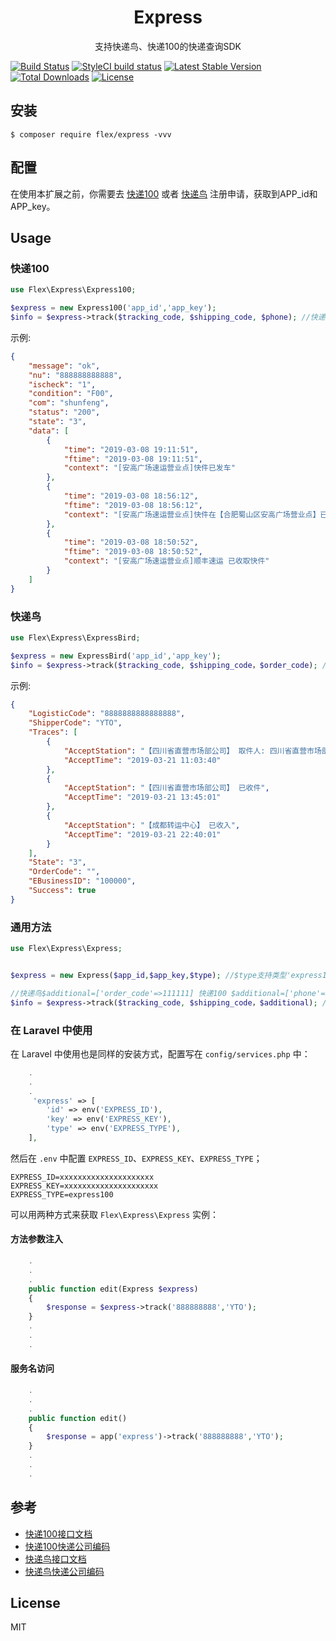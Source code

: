 <h1 align="center"> Express </h1>

<p align="center">支持快递鸟、快递100的快递查询SDK</p>

[![Build Status](https://travis-ci.org/inbjo/express.svg?branch=master)](https://travis-ci.org/inbjo/express)
[![StyleCI build status](https://github.styleci.io/repos/178779366/shield)](https://github.styleci.io/repos/178779366)
[![Latest Stable Version](https://poser.pugx.org/flex/express/v/stable)](https://packagist.org/packages/flex/express)
[![Total Downloads](https://poser.pugx.org/flex/express/downloads)](https://packagist.org/packages/flex/express)
[![License](https://poser.pugx.org/flex/express/license)](https://packagist.org/packages/flex/express)


## 安装

```shell
$ composer require flex/express -vvv
```
## 配置

在使用本扩展之前，你需要去 [快递100](https://www.kuaidi100.com/openapi/applyapi.shtml) 或者 [快递鸟](http://www.kdniao.com/reg) 注册申请，获取到APP_id和APP_key。

## Usage
### 快递100
```php
use Flex\Express\Express100;

$express = new Express100('app_id','app_key');
$info = $express->track($tracking_code, $shipping_code, $phone); //快递单号 物流公司编号 收件人手机号(顺丰必填 其他快递选填)
```
示例:
```json
{
    "message": "ok",
    "nu": "888888888888",
    "ischeck": "1",
    "condition": "F00",
    "com": "shunfeng",
    "status": "200",
    "state": "3",
    "data": [
        {
            "time": "2019-03-08 19:11:51",
            "ftime": "2019-03-08 19:11:51",
            "context": "[安高广场速运营业点]快件已发车"
        },
        {
            "time": "2019-03-08 18:56:12",
            "ftime": "2019-03-08 18:56:12",
            "context": "[安高广场速运营业点]快件在【合肥蜀山区安高广场营业点】已装车,准备发往 【合肥经开集散中心】"
        },
        {
            "time": "2019-03-08 18:50:52",
            "ftime": "2019-03-08 18:50:52",
            "context": "[安高广场速运营业点]顺丰速运 已收取快件"
        }
    ]
}
```

### 快递鸟
```php
use Flex\Express\ExpressBird;

$express = new ExpressBird('app_id','app_key'); 
$info = $express->track($tracking_code, $shipping_code，$order_code); //快递单号 物流公司编号 订单编号(选填)
```
示例:
```json
{
    "LogisticCode": "8888888888888888",
    "ShipperCode": "YTO",
    "Traces": [
        {
            "AcceptStation": "【四川省直营市场部公司】 取件人: 四川省直营市场部41 已收件",
            "AcceptTime": "2019-03-21 11:03:40"
        },
        {
            "AcceptStation": "【四川省直营市场部公司】 已收件",
            "AcceptTime": "2019-03-21 13:45:01"
        },
        {
            "AcceptStation": "【成都转运中心】 已收入",
            "AcceptTime": "2019-03-21 22:40:01"
        }
    ],
    "State": "3",
    "OrderCode": "",
    "EBusinessID": "100000",
    "Success": true
}
```
### 通用方法
```php
use Flex\Express\Express;


$express = new Express($app_id,$app_key,$type); //$type支持类型'express100'、'expressbird'

//快递鸟$additional=['order_code'=>111111] 快递100 $additional=['phone'=>'18899996666']
$info = $express->track($tracking_code, $shipping_code，$additional); ////查询物流 快递单号 额外参数
```

 ### 在 Laravel 中使用
 
 在 Laravel 中使用也是同样的安装方式，配置写在 `config/services.php` 中：
 
 ```php
     .
     .
     .
      'express' => [
         'id' => env('EXPRESS_ID'),
         'key' => env('EXPRESS_KEY'),
         'type' => env('EXPRESS_TYPE'),
     ],
 ```
 
 然后在 `.env` 中配置 `EXPRESS_ID`、`EXPRESS_KEY`、`EXPRESS_TYPE`；
 
 ```env
 EXPRESS_ID=xxxxxxxxxxxxxxxxxxxxx
 EXPRESS_KEY=xxxxxxxxxxxxxxxxxxxxx
 EXPRESS_TYPE=express100
 ```
 
 可以用两种方式来获取 `Flex\Express\Express` 实例：
 
 #### 方法参数注入
 
 ```php
     .
     .
     .
     public function edit(Express $express) 
     {
         $response = $express->track('888888888','YTO');
     }
     .
     .
     .
 ```
 
 #### 服务名访问
 
 ```php
     .
     .
     .
     public function edit() 
     {
         $response = app('express')->track('888888888','YTO');
     }
     .
     .
     .
 
 ```
 
 ## 参考
 
 - [快递100接口文档](https://www.kuaidi100.com/openapi/api_post.shtml)
 - [快递100快递公司编码](https://blog.csdn.net/u011816231/article/details/53063611)
 - [快递鸟接口文档](http://www.kdniao.com/documents)
 - [快递鸟快递公司编码](http://www.kdniao.com/documents)

## License

MIT